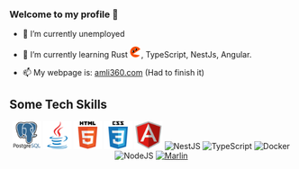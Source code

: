 ### Welcome to my profile 👋

- 🔭 I’m currently unemployed

- 🌱 I’m currently learning Rust <img src="./img/ferris-pacman.png" alt="crab" />, TypeScript, NestJs, Angular.
- 📫 My webpage is: [amli360.com](https://amli360.com) (Had to finish it)
  

## Some Tech Skills

<p align="center">
  <img src="https://github.com/devicons/devicon/blob/master/icons/postgresql/postgresql-original-wordmark.svg" alt="postgreSQL" width="50" height="50"/>
  <img src="https://github.com/devicons/devicon/blob/master/icons/java/java-original.svg" alt="Java" width="50" height="50"/>
  <img src="https://github.com/devicons/devicon/blob/master/icons/html5/html5-original-wordmark.svg" alt="HTML 5" width="50" height="50"/>
  <img src="https://github.com/devicons/devicon/blob/master/icons/css3/css3-original-wordmark.svg" alt="postgreSQL" width="50" height="50"/>
  <img src="https://github.com/devicons/devicon/blob/master/icons/angularjs/angularjs-original.svg" alt="Angular" width="50" height="50"/>
  <img src="https://iconape.com/wp-content/files/kr/371166/svg/371166.svg" alt="NestJS" width="50" height="50"/>
  <img src="https://img.icons8.com/color/344/typescript.png" alt="TypeScript" width="50" height="50"/>
  <img src="https://cdn.iconscout.com/icon/free/png-512/docker-13-1175230.png" alt="Docker" width="50" height="50"/>
  <img src="https://cdn.iconscout.com/icon/free/png-256/nodejs-6-569582.png" alt="NodeJS" width="50" height="50"/>
  
  
  <a href="https://marlinfw.org/" target="blank">
    <img src="https://www.vhv.rs/dpng/d/590-5903037_logo-marlin-3d-printer-hd-png-download.png" alt="Marlin" width="50" height="50"/>
  </a>
 
</p>

